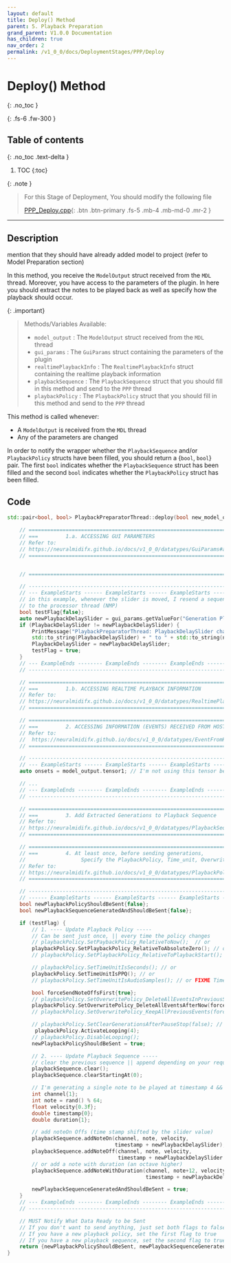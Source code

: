 ```yaml
---
layout: default
title: Deploy() Method
parent: 5. Playback Preparation
grand_parent: V1.0.0 Documentation
has_children: true
nav_order: 2
permalink: /v1_0_0/docs/DeploymentStages/PPP/Deploy
---
```


# Deploy() Method
{: .no_toc }

{: .fs-6 .fw-300 }

## Table of contents
{: .no_toc .text-delta }

1. TOC
{:toc}

{: .note }
> For this Stage of Deployment, You should modify the following file
> 
> [PPP_Deploy.cpp](https://github.com/behzadhaki/NeuralMidiFXPlugin/blob/master/NeuralMidiFXPlugin/NeuralMidiFXPlugin/PPP_Deploy.cpp){: .btn .btn-primary .fs-5 .mb-4 .mb-md-0 .mr-2 }

---

## Description
mention that they should have already added model to project (refer to Model Preparation section)

In this method, you receive the `ModelOutput` struct received from the `MDL` thread. Moreover, you have access to the
parameters of the plugin. In here you should extract the notes to be played back as well as specify how the playback
should occur. 

{: .important}
> Methods/Variables Available:
>   - `model_output` : The `ModelOutput` struct received from the `MDL` thread 
>   - `gui_params` : The `GuiParams` struct containing the parameters of the plugin
>   - `realtimePlaybackInfo` : The `RealtimePlaybackInfo` struct containing the realtime playback information 
>   - `playbackSequence` : The `PlaybackSequence` struct that you should fill in this method and send to the `PPP` thread
>   - `playbackPolicy` : The `PlaybackPolicy` struct that you should fill in this method and send to the `PPP` thread

This method is called whenever:
 - A `ModelOutput` is received from the `MDL` thread
 - Any of the parameters are changed

In order to notify the wrapper whether the `PlaybackSequence` and/or `PlaybackPolicy` structs have been filled, you should
return a {`bool`, `bool`} pair. The first `bool` indicates whether the `PlaybackSequence` struct has been filled and the
second `bool` indicates whether the `PlaybackPolicy` struct has been filled. 


## Code

```c++
std::pair<bool, bool> PlaybackPreparatorThread::deploy(bool new_model_output_received, bool did_any_gui_params_change) {

    // =================================================================================
    // ===         1.a. ACCESSING GUI PARAMETERS
    // Refer to:
    // https://neuralmidifx.github.io/docs/v1_0_0/datatypes/GuiParams#accessing-the-ui-parameters
    // =================================================================================


    // =================================================================================

    // ---------------------------------------------------------------------------------
    // --- ExampleStarts ------ ExampleStarts ------ ExampleStarts ---- ExampleStarts --
    // in this example, whenever the slider is moved, I resend a sequence of generations
    // to the processor thread (NMP)
    bool testFlag{false};
    auto newPlaybackDelaySlider = gui_params.getValueFor("Generation Playback Delay");
    if (PlaybackDelaySlider != newPlaybackDelaySlider) {
        PrintMessage("PlaybackPreparatorThread: PlaybackDelaySlider changed from" +
        std::to_string(PlaybackDelaySlider) + " to " + std::to_string(newPlaybackDelaySlider));
        PlaybackDelaySlider = newPlaybackDelaySlider;
        testFlag = true;
    }
    // --- ExampleEnds -------- ExampleEnds -------- ExampleEnds ------ ExampleEnds ----
    // ---------------------------------------------------------------------------------

    // =================================================================================
    // ===         1.b. ACCESSING REALTIME PLAYBACK INFORMATION
    // Refer to:
    // https://neuralmidifx.github.io/docs/v1_0_0/datatypes/RealtimePlaybackInfo#accessing-the-realtimeplaybackinfo
    // =================================================================================

    // =================================================================================
    // ===         2. ACCESSING INFORMATION (EVENTS) RECEIVED FROM HOST
    // Refer to:
    //  https://neuralmidifx.github.io/docs/v1_0_0/datatypes/EventFromHost
    // =================================================================================

    // ---------------------------------------------------------------------------------
    // --- ExampleStarts ------ ExampleStarts ------ ExampleStarts ---- ExampleStarts --
    auto onsets = model_output.tensor1; // I'm not using this tensor below, just an e.g.

    // ...
    // --- ExampleEnds -------- ExampleEnds -------- ExampleEnds ------ ExampleEnds ----
    // ---------------------------------------------------------------------------------

    // =================================================================================
    // ===         3. Add Extracted Generations to Playback Sequence
    // Refer to:
    // https://neuralmidifx.github.io/docs/v1_0_0/datatypes/PlaybackSequence
    // =================================================================================

    // =================================================================================
    // ===         4. At least once, before sending generations,
    //                  Specify the PlaybackPolicy, Time_unit, OverwritePolicy
    // Refer to:
    // https://neuralmidifx.github.io/docs/v1_0_0/datatypes/PlaybackPolicy
    // =================================================================================

    // -----------------------------------------------------------------------------------------
    // ------ ExampleStarts ------ ExampleStarts ------ ExampleStarts ------ ExampleStarts -----
    bool newPlaybackPolicyShouldBeSent{false};
    bool newPlaybackSequenceGeneratedAndShouldBeSent{false};

    if (testFlag) {
        // 1. ---- Update Playback Policy -----
        // Can be sent just once, || every time the policy changes
        // playbackPolicy.SetPaybackPolicy_RelativeToNow();  // or
        playbackPolicy.SetPlaybackPolicy_RelativeToAbsoluteZero(); // or
        // playbackPolicy.SetPlaybackPolicy_RelativeToPlaybackStart(); // or

        // playbackPolicy.SetTimeUnitIsSeconds(); // or
        playbackPolicy.SetTimeUnitIsPPQ(); // or
        // playbackPolicy.SetTimeUnitIsAudioSamples(); // or FIXME Timestamps near zero don't work well in loop mode

        bool forceSendNoteOffsFirst{true};
        // playbackPolicy.SetOverwritePolicy_DeleteAllEventsInPreviousStreamAndUseNewStream(forceSendNoteOffsFirst); // or
        playbackPolicy.SetOverwritePolicy_DeleteAllEventsAfterNow(forceSendNoteOffsFirst); // or
        // playbackPolicy.SetOverwritePolicy_KeepAllPreviousEvents(forceSendNoteOffsFirst); // or

        // playbackPolicy.SetClearGenerationsAfterPauseStop(false); //
         playbackPolicy.ActivateLooping(4);
        // playbackPolicy.DisableLooping();
        newPlaybackPolicyShouldBeSent = true;

        // 2. ---- Update Playback Sequence -----
        // clear the previous sequence || append depending on your requirements
        playbackSequence.clear();
        playbackSequence.clearStartingAt(0);

        // I'm generating a single note to be played at timestamp 4 && delayed by the slider value
        int channel{1};
        int note = rand() % 64;
        float velocity{0.3f};
        double timestamp{0};
        double duration{1};

        // add noteOn Offs (time stamp shifted by the slider value)
        playbackSequence.addNoteOn(channel, note, velocity,
                                   timestamp + newPlaybackDelaySlider);
        playbackSequence.addNoteOff(channel, note, velocity,
                                    timestamp + newPlaybackDelaySlider + duration);
        // or add a note with duration (an octave higher)
        playbackSequence.addNoteWithDuration(channel, note+12, velocity,
                                             timestamp + newPlaybackDelaySlider, duration);

        newPlaybackSequenceGeneratedAndShouldBeSent = true;
    }
    // --- ExampleEnds -------- ExampleEnds -------- ExampleEnds ------ ExampleEnds ----
    // ---------------------------------------------------------------------------------

    // MUST Notify What Data Ready to be Sent
    // If you don't want to send anything, just set both flags to false
    // If you have a new playback policy, set the first flag to true
    // If you have a new playback sequence, set the second flag to true
    return {newPlaybackPolicyShouldBeSent, newPlaybackSequenceGeneratedAndShouldBeSent};
}
```